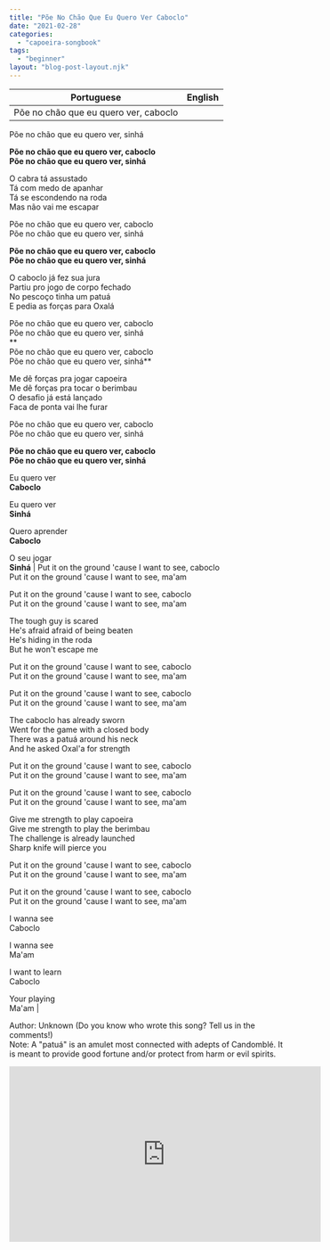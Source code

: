```yaml
---
title: "Põe No Chão Que Eu Quero Ver Caboclo"
date: "2021-02-28"
categories: 
  - "capoeira-songbook"
tags: 
  - "beginner"
layout: "blog-post-layout.njk"
---
```


| Portuguese | English |
| --- | --- |
| Põe no chão que eu quero ver, caboclo  
Põe no chão que eu quero ver, sinhá  
  
**Põe no chão que eu quero ver, caboclo  
Põe no chão que eu quero ver, sinhá**  
  
O cabra tá assustado  
Tá com medo de apanhar  
Tá se escondendo na roda  
Mas não vai me escapar  
  
Põe no chão que eu quero ver, caboclo  
Põe no chão que eu quero ver, sinhá  
  
**Põe no chão que eu quero ver, caboclo  
Põe no chão que eu quero ver, sinhá**  
  
O caboclo já fez sua jura  
Partiu pro jogo de corpo fechado  
No pescoço tinha um patuá  
E pedia as forças para Oxalá  
  
Põe no chão que eu quero ver, caboclo  
Põe no chão que eu quero ver, sinhá  
**  
Põe no chão que eu quero ver, caboclo  
Põe no chão que eu quero ver, sinhá**  
  
Me dê forças pra jogar capoeira  
Me dê forças pra tocar o berimbau  
O desafio já está lançado  
Faca de ponta vai lhe furar  
  
Põe no chão que eu quero ver, caboclo  
Põe no chão que eu quero ver, sinhá  
  
**Põe no chão que eu quero ver, caboclo  
Põe no chão que eu quero ver, sinhá**  
  
Eu quero ver  
**Caboclo**  
  
Eu quero ver  
**Sinhá**  
  
Quero aprender  
**Caboclo**  
  
O seu jogar  
**Sinhá** | Put it on the ground 'cause I want to see, caboclo  
Put it on the ground 'cause I want to see, ma'am  
  
Put it on the ground 'cause I want to see, caboclo  
Put it on the ground 'cause I want to see, ma'am  
  
The tough guy is scared  
He's afraid afraid of being beaten  
He's hiding in the roda  
But he won't escape me  
  
Put it on the ground 'cause I want to see, caboclo  
Put it on the ground 'cause I want to see, ma'am  
  
Put it on the ground 'cause I want to see, caboclo  
Put it on the ground 'cause I want to see, ma'am  
  
The caboclo has already sworn  
Went for the game with a closed body  
There was a patuá around his neck  
And he asked Oxal'a for strength  
  
Put it on the ground 'cause I want to see, caboclo  
Put it on the ground 'cause I want to see, ma'am  
  
Put it on the ground 'cause I want to see, caboclo  
Put it on the ground 'cause I want to see, ma'am  
  
Give me strength to play capoeira  
Give me strength to play the berimbau  
The challenge is already launched  
Sharp knife will pierce you  
  
Put it on the ground 'cause I want to see, caboclo  
Put it on the ground 'cause I want to see, ma'am  
  
Put it on the ground 'cause I want to see, caboclo  
Put it on the ground 'cause I want to see, ma'am  
  
I wanna see  
Caboclo  
  
I wanna see  
Ma'am  
  
I want to learn  
Caboclo  
  
Your playing  
Ma'am |

<figcaption>

Author: Unknown (Do you know who wrote this song? Tell us in the comments!)  
Note: A "patuá" is an amulet most connected with adepts of Candomblé. It is meant to provide good fortune and/or protect from harm or evil spirits.

</figcaption>

<iframe width="560" height="315" src="https://www.youtube.com/embed/ajJNvxb6R14" title="YouTube video player" frameborder="0" allow="accelerometer; autoplay; clipboard-write; encrypted-media; gyroscope; picture-in-picture" allowfullscreen></iframe>
